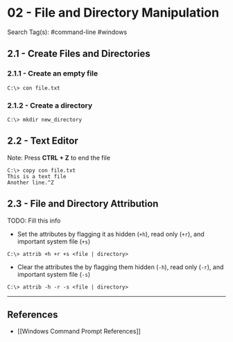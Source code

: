 # 02 - File and Directory Manipulation

Search Tag(s): #command-line #windows

## 2.1 - Create Files and Directories

### 2.1.1 - Create an empty file

`C:\> con file.txt`

### 2.1.2 - Create a directory

`C:\> mkdir new_directory`

## 2.2 - Text Editor

Note: Press **CTRL + Z** to end the file

```
C:\> copy con file.txt
This is a text file
Another line.^Z
```

## 2.3 - File and Directory Attribution

TODO: Fill this info

- Set the attributes by flagging it as hidden (`+h`), read only (`+r`), and important system file (`+s`)

`C:\> attrib +h +r +s <file | directory>`

- Clear the attributes the by flagging them hidden (`-h`), read only (`-r`), and important system file (`-s`)

`C:\> attrib -h -r -s <file | directory>`

---
## References

- [[Windows Command Prompt References]]